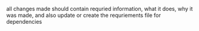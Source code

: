 all changes made should contain requried information, what it does, why it was made, and also update or create the requriements file for dependencies